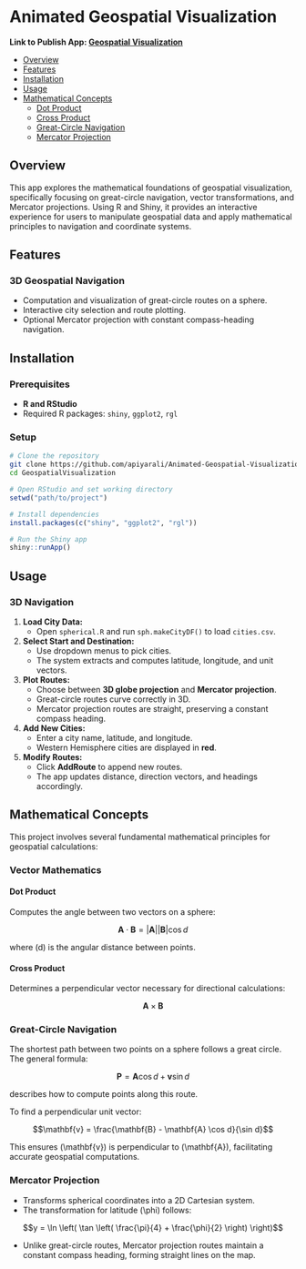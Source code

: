 # Animated Geospatial Visualization

**Link to Publish App: [Geospatial Visualization](https://apiyarali.shinyapps.io/AirMiles3D/)**

  * [Overview](#Overview)
  * [Features](#Features)
  * [Installation](#Installation)
  * [Usage](#Usage)
  * [Mathematical Concepts](#mathematical-concepts)
    *  [Dot Product](#Dot-Product)
    *  [Cross Product](#Cross-Product)
    *  [Great-Circle Navigation](#Great-Circle-Navigation)
    *  [Mercator Projection](#Mercator-Projection)
    

  ## Overview
  This app explores the mathematical foundations of geospatial visualization, specifically focusing on great-circle navigation, vector transformations, and Mercator projections. Using R and Shiny, it provides an interactive experience for users to manipulate geospatial data and apply mathematical principles to navigation and coordinate systems.
  ## Features
  ### 3D Geospatial Navigation
  - Computation and visualization of great-circle routes on a sphere.
  - Interactive city selection and route plotting.
  - Optional Mercator projection with constant compass-heading navigation.
  ## Installation
  ### Prerequisites
  - **R and RStudio**
  - Required R packages: `shiny`, `ggplot2`, `rgl`
  ### Setup
  ```sh
  # Clone the repository
  git clone https://github.com/apiyarali/Animated-Geospatial-Visualization.git
  cd GeospatialVisualization
  ```
  ```r
  # Open RStudio and set working directory
  setwd("path/to/project")

  # Install dependencies
  install.packages(c("shiny", "ggplot2", "rgl"))

  # Run the Shiny app
  shiny::runApp()
  ```
  ## Usage
  ### 3D Navigation
  1. **Load City Data:**
     - Open `spherical.R` and run `sph.makeCityDF()` to load `cities.csv`.
  2. **Select Start and Destination:**
     - Use dropdown menus to pick cities.
     - The system extracts and computes latitude, longitude, and unit vectors.
  3. **Plot Routes:**
     - Choose between **3D globe projection** and **Mercator projection**.
     - Great-circle routes curve correctly in 3D.
     - Mercator projection routes are straight, preserving a constant compass heading.
  4. **Add New Cities:**
     - Enter a city name, latitude, and longitude.
     - Western Hemisphere cities are displayed in **red**.
  5. **Modify Routes:**
     - Click **AddRoute** to append new routes.
     - The app updates distance, direction vectors, and headings accordingly.
  ## Mathematical Concepts
  This project involves several fundamental mathematical principles for geospatial calculations:
  ### **Vector Mathematics**
  #### Dot Product
  Computes the angle between two vectors on a sphere:
  ```math
  \mathbf{A} \cdot \mathbf{B} = |\mathbf{A}| |\mathbf{B}| \cos d
  ```
  where \(d\) is the angular distance between points.
  #### Cross Product
  Determines a perpendicular vector necessary for directional calculations:
  ```math
  \mathbf{A} \times \mathbf{B}
  ```
  ### **Great-Circle Navigation**
  The shortest path between two points on a sphere follows a great circle. The general formula:
  ```math
  \mathbf{P} = \mathbf{A} \cos d + \mathbf{v} \sin d
  ```
  describes how to compute points along this route.

  To find a perpendicular unit vector:
  ```math
  \mathbf{v} = \frac{\mathbf{B} - \mathbf{A} \cos d}{\sin d}
  ```
  This ensures \(\mathbf{v}\) is perpendicular to \(\mathbf{A}\), facilitating accurate geospatial computations.
  ### **Mercator Projection**
  - Transforms spherical coordinates into a 2D Cartesian system.
  - The transformation for latitude \(\phi\) follows:
  ```math
  y = \ln \left( \tan \left( \frac{\pi}{4} + \frac{\phi}{2} \right) \right)
  ```
  - Unlike great-circle routes, Mercator projection routes maintain a constant compass heading, forming straight lines on the map.
 

